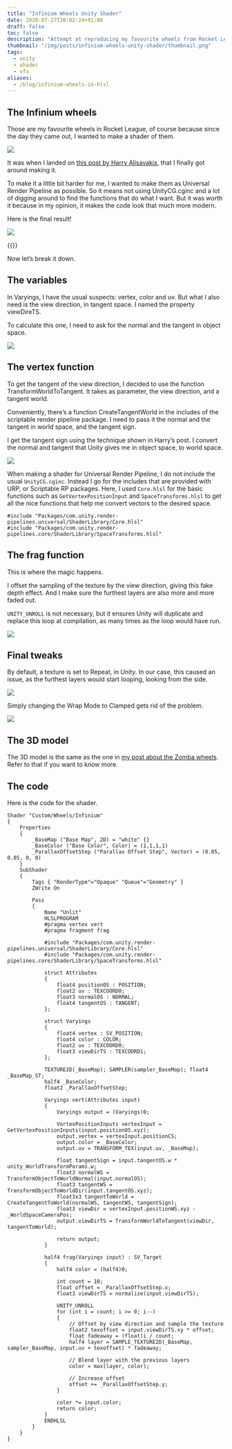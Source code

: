 ```yaml
---
title: "Infinium Wheels Unity Shader"
date: 2020-07-27T20:02:24+01:00
draft: false
toc: false
description: "Attempt at reproducing my favourite wheels from Rocket League. I talk shaders, Universal Render Pipeline and view direction."
thumbnail: "/img/posts/infinium-wheels-unity-shader/thumbnail.png"
tags:
  - unity
  - shader
  - vfx
aliases:
  - /blog/infinium-wheels-in-hlsl
---
```


## The Infinium wheels

Those are my favourite wheels in Rocket League, of course because since the day they came out, I wanted to make a shader of them.

![](/img/posts/infinium-wheels-unity-shader/ps4-infinium-TitaniumWhite.png)

It was when I landed on [this post by Harry Alisavakis](https://halisavakis.com/my-take-on-shaders-parallax-effect-part-ii/), that I finally got around making it.

To make it a little bit harder for me, I wanted to make them as Universal Render Pipeline as possible. So it means not using UnityCG.cginc and a lot of digging around to find the functions that do what I want. But it was worth it because in my opinion, it makes the code look that much more modern.

Here is the final result!

![](/img/posts/infinium-wheels-unity-shader/infinium.png)

{{<youtube X8AZJ8GJoB0>}}

Now let’s break it down.

## The variables

In Varyings, I have the usual suspects: vertex, color and uv. But what I also need is the view direction, in tangent space. I named the property viewDireTS.

To calculate this one, I need to ask for the normal and the tangent in object space.

![](/img/posts/infinium-wheels-unity-shader/rider64_2020-07-26_22-20-19.png)

## The vertex function

To get the tangent of the view direction, I decided to use the function TransformWorldToTangent. It takes as parameter, the view direction, and a tangent world.

Conveniently, there’s a function CreateTangentWorld in the includes of the scriptable render pipeline package. I need to pass it the normal and the tangent in world space, and the tangent sign.

I get the tangent sign using the technique shown in Harry’s post. I convert the normal and tangent that Unity gives me in object space, to world space.

![](/img/posts/infinium-wheels-unity-shader/rider64_2020-07-26_22-46-18.png)

When making a shader for Universal Render Pipeline, I do not include the usual `UnityCG.cginc`. Instead I go for the includes that are provided with URP, or Scriptable RP packages. Here, I used `Core.hlsl` for the basic functions such as `GetVertexPositionInput` and `SpaceTransforms.hlsl` to get all the nice functions that help me convert vectors to the desired space.

```hlsl
#include "Packages/com.unity.render-pipelines.universal/ShaderLibrary/Core.hlsl"
#include "Packages/com.unity.render-pipelines.core/ShaderLibrary/SpaceTransforms.hlsl"
```

## The frag function

This is where the magic happens.

I offset the sampling of the texture by the view direction, giving this fake depth effect. And I make sure the furthest layers are also more and more faded out.

`UNITY_UNROLL` is not necessary, but it ensures Unity will duplicate and replace this loop at compilation, as many times as the loop would have run.

![](/img/posts/infinium-wheels-unity-shader/image-asset.png)

## Final tweaks

By default, a texture is set to Repeat, in Unity. In our case, this caused an issue, as the furthest layers would start looping, looking from the side. 

![](/img/posts/infinium-wheels-unity-shader/Unity_2020-07-26_23-25-43.png)

Simply changing the Wrap Mode to Clamped gets rid of the problem.

![](/img/posts/infinium-wheels-unity-shader/Unity_2020-07-26_23-22-09.png)

## The 3D model

The 3D model is the same as the one in [my post about the Zomba wheels](/posts/zomba-wheels-in-shader-graph). Refer to that if you want to know more.

## The code

Here is the code for the shader.

```hlsl
Shader "Custom/Wheels/Infinium"
{
    Properties
    {
        _BaseMap ("Base Map", 2D) = "white" {}
        _BaseColor ("Base Color", Color) = (1,1,1,1)
        _ParallaxOffsetStep ("Parallax Offset Step", Vector) = (0.05, 0.05, 0, 0)
    }
    SubShader
    {
        Tags { "RenderType"="Opaque" "Queue"="Geometry" }
        ZWrite On

        Pass
        {
            Name "Unlit"
            HLSLPROGRAM
            #pragma vertex vert
            #pragma fragment frag

            #include "Packages/com.unity.render-pipelines.universal/ShaderLibrary/Core.hlsl"
            #include "Packages/com.unity.render-pipelines.core/ShaderLibrary/SpaceTransforms.hlsl"

            struct Attributes
            {
                float4 positionOS : POSITION;
                float2 uv : TEXCOORD0;
                float3 normalOS : NORMAL;
                float4 tangentOS : TANGENT;
            };

            struct Varyings
            {
                float4 vertex : SV_POSITION;
                float4 color : COLOR;
                float2 uv : TEXCOORD0;
                float3 viewDirTS : TEXCOORD1;
            };

            TEXTURE2D(_BaseMap); SAMPLER(sampler_BaseMap); float4 _BaseMap_ST;
            half4 _BaseColor;
            float2 _ParallaxOffsetStep;

            Varyings vert(Attributes input)
            {
                Varyings output = (Varyings)0;

                VertexPositionInputs vertexInput = GetVertexPositionInputs(input.positionOS.xyz);
                output.vertex = vertexInput.positionCS;
                output.color = _BaseColor;
                output.uv = TRANSFORM_TEX(input.uv, _BaseMap);

                float tangentSign = input.tangentOS.w * unity_WorldTransformParams.w;
                float3 normalWS = TransformObjectToWorldNormal(input.normalOS);
                float3 tangentWS = TransformObjectToWorldDir(input.tangentOS.xyz);
                float3x3 tangentToWorld = CreateTangentToWorld(normalWS, tangentWS, tangentSign);
                float3 viewDir = vertexInput.positionWS.xyz - _WorldSpaceCameraPos;
                output.viewDirTS = TransformWorldToTangent(viewDir, tangentToWorld);

                return output;
            }

            half4 frag(Varyings input) : SV_Target
            {
                half4 color = (half4)0;

                int count = 10;
                float offset = _ParallaxOffsetStep.x;
                float3 viewDirTS = normalize(input.viewDirTS);

                UNITY_UNROLL
                for (int i = count; i >= 0; i--)
                {
                    // Offset by view direction and sample the texture
                    float2 texoffset = input.viewDirTS.xy * offset;
                    float fadeaway = (float)i / count;
                    half4 layer = SAMPLE_TEXTURE2D(_BaseMap, sampler_BaseMap, input.uv + texoffset) * fadeaway;

                    // Blend layer with the previous layers
                    color = max(layer, color);

                    // Increase offset
                    offset += _ParallaxOffsetStep.y;
                }

                color *= input.color;
                return color;
            }
            ENDHLSL
        }
    }
}
```
